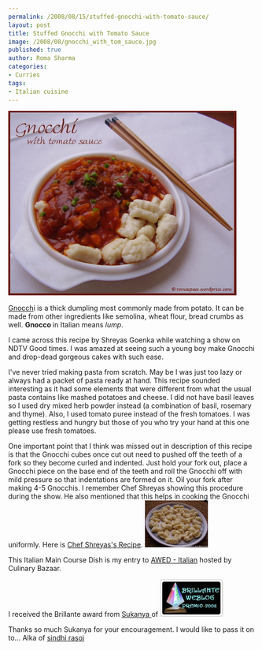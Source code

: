 ```yaml
--- 
permalink: /2008/08/15/stuffed-gnocchi-with-tomato-sauce/
layout: post
title: Stuffed Gnocchi with Tomato Sauce
image: /2008/08/gnocchi_with_tom_sauce.jpg
published: true
author: Roma Sharma
categories: 
- Curries
tags:
- Italian cuisine
---
```

<a href="/2008/08/gnocchi_with_tom_sauce.jpg"><img class="alignnone size-full wp-image-511" src="/2008/08/gnocchi_with_tom_sauce.jpg" alt="" width="464" height="374" /></a>

<a href="http://en.wikipedia.org/wiki/Gnocchi">Gnocch</a>i is a thick dumpling most commonly made from potato. It can be made from other ingredients like semolina, wheat flour, bread crumbs as well. <strong>Gnocco </strong>in Italian means <em>lump</em>.

I came across this recipe by Shreyas Goenka while watching a show on NDTV Good times. I was amazed at seeing such a young boy make Gnocchi and drop-dead gorgeous cakes with such ease.

I've never tried making pasta from scratch. May be I was just too lazy or always had a packet of pasta ready at hand. This recipe sounded interesting as it had some elements that were different from what the usual pasta contains like mashed potatoes and cheese. I did not have basil leaves so I used dry mixed herb powder instead (a combination of basil, rosemary and thyme). Also, I used tomato puree instead of the fresh tomatoes. I was getting restless and hungry but those of you who try your hand at this one please use fresh tomatoes.

One important point that I think was missed out in description of this recipe is that the Gnocchi cubes once cut out need to pushed off the teeth of a fork so they become curled and indented. Just hold your fork out, place a Gnocchi piece on the base end of the teeth and roll the Gnocchi off with mild pressure so that indentations are formed on it. Oil your fork after making 4-5 Gnocchis. I remember Chef Shreyas showing this procedure during the show. He also mentioned that this helps in cooking the Gnocchi uniformly. Here is <a href="http://www.ndtvcooks.com/showonlyrecipe.asp?cond=find&amp;id=3028&amp;category=Vegetarian">Chef Shreyas's Recipe</a>.
<a href="/2008/08/gnocchi.jpg"><img class="alignnone size-thumbnail wp-image-512" src="/2008/08/gnocchi.jpg?w=128" alt="" width="128" height="95" /></a>

This Italian Main Course Dish is my entry to <a href="http://culinarybazaar.blogspot.com/2008/07/benvenuto-to-awed-italiano.html">AWED - Italian</a> hosted by Culinary Bazaar.

I received the Brillante award from <a href="http://sukanya-keralaiyer.blogspot.com/">Sukanya </a>of
<a href="/2008/08/brillante.jpg"><img class="alignnone size-thumbnail wp-image-513" src="/2008/08/brillante.jpg?w=128" alt="" width="128" height="76" /></a>

Thanks so much Sukanya for your encouragement. I would like to pass it on to...
Alka of <a href="http://sindhirasoi.com/">sindhi rasoi</a>
